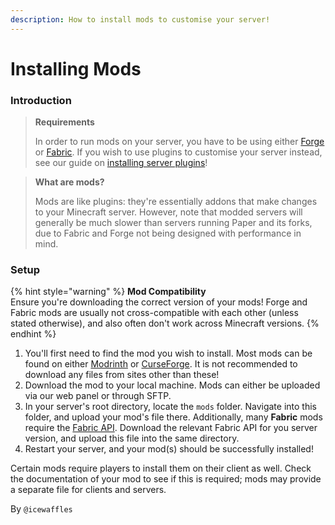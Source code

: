 ```yaml
---
description: How to install mods to customise your server!
---
```


# Installing Mods

### Introduction

> **Requirements**[**​**](https://docs.bloom.host/#requirements)
>
> In order to run mods on your server, you have to be using either [Forge](https://files.minecraftforge.net/net/minecraftforge/forge/) or [Fabric](https://fabricmc.net/use/server/). If you wish to use plugins to customise your server instead, see our guide on [installing server plugins](../plugins/installing-plugins.md)!

> **What are mods?**[**​**](https://docs.bloom.host/#what-are-plugins)
>
> Mods are like plugins: they're essentially addons that make changes to your Minecraft server. However, note that modded servers will generally be much slower than servers running Paper and its forks, due to Fabric and Forge not being designed with performance in mind.

### Setup

{% hint style="warning" %}
**Mod Compatibility**\
Ensure you're downloading the correct version of your mods! Forge and Fabric mods are usually not cross-compatible with each other (unless stated otherwise), and also often don't work across Minecraft versions.
{% endhint %}

1. You'll first need to find the mod you wish to install. Most mods can be found on either [Modrinth](https://modrinth.com/mods) or [CurseForge](https://www.curseforge.com/minecraft/mc-mods). It is not recommended to download any files from sites other than these!
2. Download the mod to your local machine. Mods can either be uploaded via our web panel or through SFTP.&#x20;
3. In your server's root directory, locate the `mods` folder. Navigate into this folder, and upload your mod's file there. Additionally, many **Fabric** mods require the [Fabric API](https://modrinth.com/mod/fabric-api). Download the relevant Fabric API for you server version, and upload this file into the same directory.&#x20;
4. Restart your server, and your mod(s) should be successfully installed!

Certain mods require players to install them on their client as well. Check the documentation of your mod to see if this is required; mods may provide a separate file for clients and servers.

By `@icewaffles`

